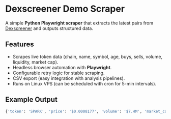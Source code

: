 # Dexscreener Demo Scraper

A simple **Python Playwright scraper** that extracts the latest pairs from [Dexscreener](https://dexscreener.com/new-pairs/) and outputs structured data.

## Features
- Scrapes live token data (chain, name, symbol, age, buys, sells, volume, liquidity, market cap).
- Headless browser automation with **Playwright**.
- Configurable retry logic for stable scraping.
- CSV export (easy integration with analysis pipelines).
- Runs on Linux VPS (can be scheduled with cron for 5-min intervals).

## Example Output
```python
{'token': 'SPARK', 'price': '$0.0008177', 'volume': '$7.4M', 'market_cap': '$809K', 'link': 'https://dexscreener.com/plasma/0xf5ef5e0f99d0be34b30332bdfbb639241be4c309'}
